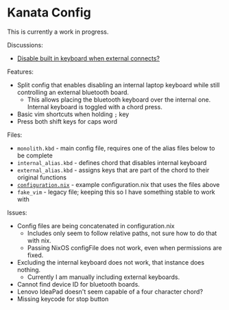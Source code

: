 # Kanata Config

This is currently a work in progress.

Discussions:
* [Disable built in keyboard when external connects?](https://github.com/jtroo/kanata/discussions/763)

Features:
* Split config that enables disabling an internal laptop keyboard while still controlling an external bluetooth board.
  * This allows placing the bluetooth keyboard over the internal one.  Internal keyboard is toggled with a chord press.
* Basic vim shortcuts when holding `;` key
* Press both shift keys for caps word

Files:
* `monolith.kbd` - main config file, requires one of the alias files below to be complete
* `internal_alias.kbd` - defines chord that disables internal keyboard
* `external_alias.kbd` - assigns keys that are part of the chord to their original functions
* [`configuration.nix`](../../hosts/gonix/configuration.nix) - example configuration.nix that uses the files above
* `fake_vim` - legacy file; keeping this so I have something stable to work with

Issues:
* Config files are being concatenated in configuration.nix
  * Includes only seem to follow relative paths, not sure how to do that with nix.
  * Passing NixOS configFile does not work, even when permissions are fixed.
* Excluding the internal keyboard does not work, that instance does nothing.
  * Currently I am manually including external keyboards.
* Cannot find device ID for bluetooth boards.
* Lenovo IdeaPad doesn't seem capable of a four character chord?
* Missing keycode for stop button
